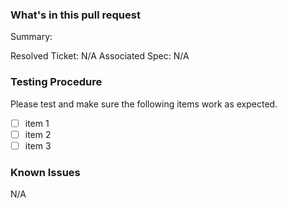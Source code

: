 ### What's in this pull request
Summary:

Resolved Ticket: N/A
Associated Spec: N/A

### Testing Procedure
Please test and make sure the following items work as expected.
- [ ] item 1
- [ ] item 2
- [ ] item 3

### Known Issues
N/A
